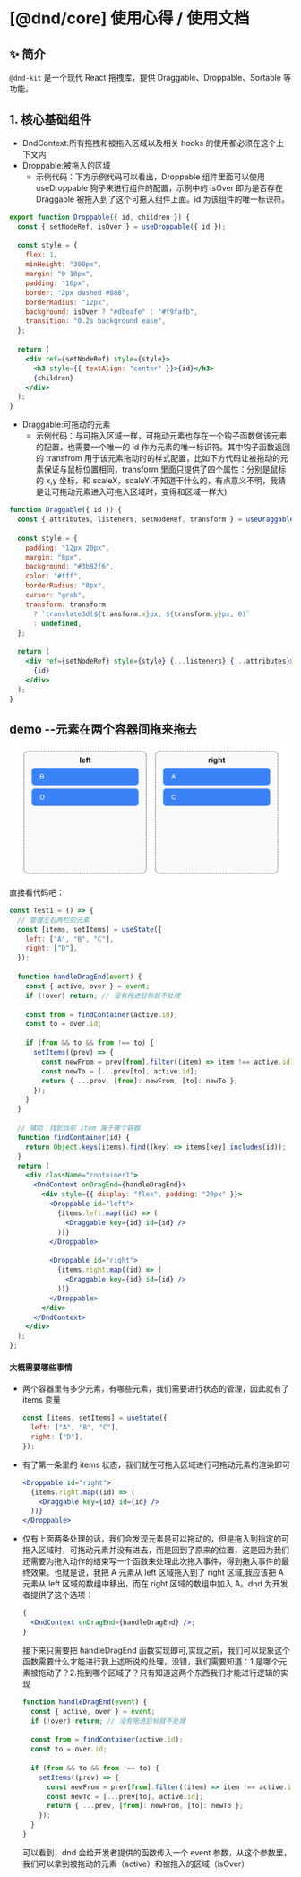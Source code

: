 # [@dnd/core] 使用心得 / 使用文档

## ✨ 简介

`@dnd-kit` 是一个现代 React 拖拽库，提供 Draggable、Droppable、Sortable 等功能。

## 1. 核心基础组件

- DndContext:所有拖拽和被拖入区域以及相关 hooks 的使用都必须在这个上下文内
- Droppable:被拖入的区域
  - 示例代码：下方示例代码可以看出，Droppable 组件里面可以使用 useDroppable 狗子来进行组件的配置，示例中的 isOver 即为是否存在 Draggable 被拖入到了这个可拖入组件上面。id 为该组件的唯一标识符。

```jsx
export function Droppable({ id, children }) {
  const { setNodeRef, isOver } = useDroppable({ id });

  const style = {
    flex: 1,
    minHeight: "300px",
    margin: "0 10px",
    padding: "10px",
    border: "2px dashed #888",
    borderRadius: "12px",
    background: isOver ? "#dbeafe" : "#f9fafb",
    transition: "0.2s background ease",
  };

  return (
    <div ref={setNodeRef} style={style}>
      <h3 style={{ textAlign: "center" }}>{id}</h3>
      {children}
    </div>
  );
}
```

- Draggable:可拖动的元素
  - 示例代码：与可拖入区域一样，可拖动元素也存在一个钩子函数做该元素的配置，也需要一个唯一的 id 作为元素的唯一标识符。其中钩子函数返回的 transfrom 用于该元素拖动时的样式配置，比如下方代码让被拖动的元素保证与鼠标位置相同，transform 里面只提供了四个属性：分别是鼠标的 x,y 坐标，和 scaleX，scaleY(不知道干什么的，有点意义不明，我猜是让可拖动元素进入可拖入区域时，变得和区域一样大)

```jsx
function Draggable({ id }) {
  const { attributes, listeners, setNodeRef, transform } = useDraggable({ id });

  const style = {
    padding: "12px 20px",
    margin: "8px",
    background: "#3b82f6",
    color: "#fff",
    borderRadius: "8px",
    cursor: "grab",
    transform: transform
      ? `translate3d(${transform.x}px, ${transform.y}px, 0)`
      : undefined,
  };

  return (
    <div ref={setNodeRef} style={style} {...listeners} {...attributes}>
      {id}
    </div>
  );
}
```

## demo --元素在两个容器间拖来拖去

![alt text](image.png)
直接看代码吧：

```jsx
const Test1 = () => {
  // 管理左右两栏的元素
  const [items, setItems] = useState({
    left: ["A", "B", "C"],
    right: ["D"],
  });

  function handleDragEnd(event) {
    const { active, over } = event;
    if (!over) return; // 没有拖进目标就不处理

    const from = findContainer(active.id);
    const to = over.id;

    if (from && to && from !== to) {
      setItems((prev) => {
        const newFrom = prev[from].filter((item) => item !== active.id);
        const newTo = [...prev[to], active.id];
        return { ...prev, [from]: newFrom, [to]: newTo };
      });
    }
  }

  // 辅助：找到当前 item 属于哪个容器
  function findContainer(id) {
    return Object.keys(items).find((key) => items[key].includes(id));
  }
  return (
    <div className="container1">
      <DndContext onDragEnd={handleDragEnd}>
        <div style={{ display: "flex", padding: "20px" }}>
          <Droppable id="left">
            {items.left.map((id) => (
              <Draggable key={id} id={id} />
            ))}
          </Droppable>

          <Droppable id="right">
            {items.right.map((id) => (
              <Draggable key={id} id={id} />
            ))}
          </Droppable>
        </div>
      </DndContext>
    </div>
  );
};
```

#### 大概需要哪些事情

- 两个容器里有多少元素，有哪些元素，我们需要进行状态的管理，因此就有了 items 变量

  ```jsx
  const [items, setItems] = useState({
    left: ["A", "B", "C"],
    right: ["D"],
  });
  ```

- 有了第一条里的 items 状态，我们就在可拖入区域进行可拖动元素的渲染即可

  ```jsx
  <Droppable id="right">
    {items.right.map((id) => (
      <Draggable key={id} id={id} />
    ))}
  </Droppable>
  ```

- 仅有上面两条处理的话，我们会发现元素是可以拖动的，但是拖入到指定的可拖入区域时，可拖动元素并没有进去，而是回到了原来的位置，这是因为我们还需要为拖入动作的结束写一个函数来处理此次拖入事件，得到拖入事件的最终效果。也就是说，我把 A 元素从 left 区域拖入到了 right 区域,我应该把 A 元素从 left 区域的数组中移出，而在 right 区域的数组中加入 A。dnd 为开发者提供了这个选项：

  ```jsx
  {
    <DndContext onDragEnd={handleDragEnd} />;
  }
  ```

  接下来只需要把 handleDragEnd 函数实现即可,实现之前，我们可以现象这个函数需要什么才能进行我上述所说的处理，没错，我们需要知道：1.是哪个元素被拖动了？2.拖到哪个区域了？只有知道这两个东西我们才能进行逻辑的实现

  ```js
  function handleDragEnd(event) {
    const { active, over } = event;
    if (!over) return; // 没有拖进目标就不处理

    const from = findContainer(active.id);
    const to = over.id;

    if (from && to && from !== to) {
      setItems((prev) => {
        const newFrom = prev[from].filter((item) => item !== active.id);
        const newTo = [...prev[to], active.id];
        return { ...prev, [from]: newFrom, [to]: newTo };
      });
    }
  }
  ```

  可以看到，dnd 会给开发者提供的函数传入一个 event 参数，从这个参数里，我们可以拿到被拖动的元素（active）和被拖入的区域（isOver）
